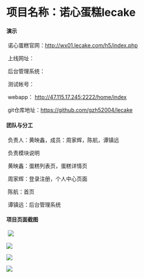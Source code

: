 # 项目名称：诺心蛋糕lecake

#### 演示
​	诺心蛋糕官网：http://wx01.lecake.com/h5/index.php

​	上线网址：

​					后台管理系统：

​							测试帐号：

​					webapp： http://47.115.17.245:2222/home/index

​					git仓库地址：https://github.com/gzh52004/lecake

#### 团队与分工
​		负责人：黄映鑫，成员：周家辉，陈航，谭镇远	

​	负责模块说明

​		黄映鑫：蛋糕列表页，蛋糕详情页

​		周家辉：登录注册，个人中心页面

​		陈航：首页

​		谭镇远：后台管理系统

#### 项目页面截图

​				![](C:\Users\Administrator\Desktop\le\lecake\public\首页.png)

![](C:\Users\Administrator\Desktop\le\lecake\public\列表页.png)

![](C:\Users\Administrator\Desktop\le\lecake\public\个人中心.png)

![](C:\Users\Administrator\Desktop\le\lecake\public\后台管理系统.png)